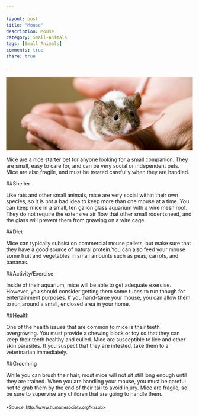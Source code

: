```yaml
--- 

layout: post
title: "Mouse"
description: Mouse
category: Small-Animals
tags: [Small Animals]
comments: true
share: true

--- 
```


<img src="/images/mouse-1.jpg" class="img-post">

Mice are a nice starter pet for anyone looking for a small companion. They are small, easy to care for, and can be very social or independent pets. Mice are also fragile, and must be treated carefully when they are handled.

##Shelter

Like rats and other small animals, mice are very social within their own species, so it is not a bad idea to keep more than one mouse at a time. You can keep mice in a small, ten gallon glass aquarium with a wire mesh roof. They do not require the extensive air flow that other small rodentsneed, and the glass will prevent them from gnawing on a wire cage.

##Diet

Mice can typically subsist on commercial mouse pellets, but make sure that they have a good source of natural protein.You can also feed your mouse some fruit and vegetables in small amounts such as peas, carrots, and bananas.

##Activity/Exercise 

Inside of their aquarium, mice will be able to get adequate exercise. However, you should consider getting them some tubes to run though for entertainment purposes. If you hand-tame your mouse, you can allow them to run around a small, enclosed area in your home.

##Health

One of the health issues that are common to mice is their teeth overgrowing. You must provide a chewing block or toy so that they can keep their teeth healthy and culled. Mice are susceptible to lice and other skin parasites. If you suspect that they are infested, take them to a veterinarian immediately.

##Grooming

While you can brush their hair, most mice will not sit still long enough until they are trained. When you are handling your mouse, you must be careful not to grab them by the end of their tail to avoid injury. Mice are fragile, so be sure to supervise any children that are going to handle them.

<sub>*Source: http://www.humanesociety.org*</sub>